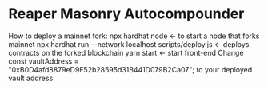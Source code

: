 # Reaper Masonry Autocompounder

How to deploy a mainnet fork:
npx hardhat node <- to start a node that forks mainnet
npx hardhat run --network localhost scripts/deploy.js <- deploys contracts on the forked blockchain
yarn start <- start front-end
Change const vaultAddress = "0xB0D4afd8879eD9F52b28595d31B441D079B2Ca07"; to your deployed vault address
